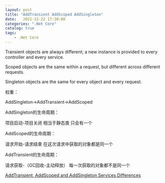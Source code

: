 ```yaml
---                
layout: post            
title: "AddTransient AddScoped AddSingleton"                
date:   2021-12-22 17:30:00                 
categories: ".Net Core"                
catalog: true                
tags:                 
    - .Net Core                
---      
```



Transient objects are always different; a new instance is provided to every controller and every service.

Scoped objects are the same within a request, but different across different requests.

Singleton objects are the same for every object and every request.

权重：

AddSingleton→AddTransient→AddScoped

AddSingleton的生命周期：

项目启动-项目关闭   相当于静态类  只会有一个  

AddScoped的生命周期：

请求开始-请求结束  在这次请求中获取的对象都是同一个 

AddTransient的生命周期：

请求获取-（GC回收-主动释放） 每一次获取的对象都不是同一个


[AddTransient, AddScoped and AddSingleton Services Differences](https://stackoverflow.com/a/38139500)
